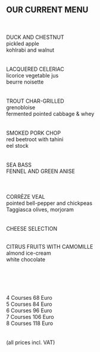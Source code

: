 ## OUR CURRENT MENU
<br>
<br>
DUCK AND CHESTNUT<br>
pickled apple<br>
kohlrabi and walnut<br>
<br>
<br>
LACQUERED CELERIAC<br>
licorice vegetable jus<br>
beurre noisette<br>
<br>
<br>
TROUT CHAR-GRILLED<br>
grenobloise<br>
fermented pointed cabbage & whey<br>
<br>
<br>
SMOKED PORK CHOP<br>
red beetroot with tahini<br>
eel stock<br>
<br>
<br>
SEA BASS<br>
FENNEL AND GREEN ANISE<br>
<br>
<br>
<br>
CORRÈZE VEAL<br>
pointed bell-pepper and chickpeas<br>
Taggiasca olives, morjoram<br>
<br>
<br>
CHEESE SELECTION<br>
<br>

CITRUS FRUITS WITH CAMOMILLE<br>
almond ice-cream<br>
white chocolate<br>
<br>
<br>
<br>
<br>   
4 Courses 68 Euro  
5 Courses 84 Euro  
6 Courses 96 Euro  
7 Courses 106 Euro  
8 Courses 118 Euro  
<br>
<br>
(all prices incl. VAT)

